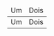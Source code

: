 <link rel="stylesheet" type="text/css" href="https://raw.githubusercontent.com/tchesa/lolexample/master/markdown.css"/>
<table style="border-color: transparent">
  <thead>
    <tr>
      <td>Um</td>
      <td>Dois</td>
    </tr>
  </thead>
  <tbody>
    <tr>
      <td>Um</td>
      <td>Dois</td>
    </tr>
  </tbody>
</table>
